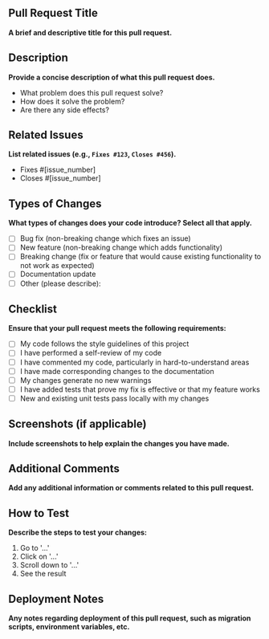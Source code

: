 ## Pull Request Title

**A brief and descriptive title for this pull request.**

## Description

**Provide a concise description of what this pull request does.**

- What problem does this pull request solve?
- How does it solve the problem?
- Are there any side effects?

## Related Issues

**List related issues (e.g., `Fixes #123`, `Closes #456`).**

- Fixes #[issue_number]
- Closes #[issue_number]

## Types of Changes

**What types of changes does your code introduce? Select all that apply.**

- [ ] Bug fix (non-breaking change which fixes an issue)
- [ ] New feature (non-breaking change which adds functionality)
- [ ] Breaking change (fix or feature that would cause existing functionality to not work as expected)
- [ ] Documentation update
- [ ] Other (please describe):

## Checklist

**Ensure that your pull request meets the following requirements:**

- [ ] My code follows the style guidelines of this project
- [ ] I have performed a self-review of my code
- [ ] I have commented my code, particularly in hard-to-understand areas
- [ ] I have made corresponding changes to the documentation
- [ ] My changes generate no new warnings
- [ ] I have added tests that prove my fix is effective or that my feature works
- [ ] New and existing unit tests pass locally with my changes

## Screenshots (if applicable)

**Include screenshots to help explain the changes you have made.**

## Additional Comments

**Add any additional information or comments related to this pull request.**

## How to Test

**Describe the steps to test your changes:**

1. Go to '...'
2. Click on '...'
3. Scroll down to '...'
4. See the result

## Deployment Notes

**Any notes regarding deployment of this pull request, such as migration scripts, environment variables, etc.**

